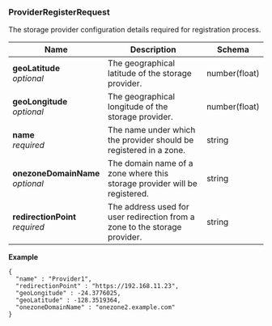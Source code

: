 
<a name="providerregisterrequest"></a>
### ProviderRegisterRequest
The storage provider configuration details required for registration process.


|Name|Description|Schema|
|---|---|---|
|**geoLatitude**  <br>*optional*|The geographical latitude of the storage provider.|number(float)|
|**geoLongitude**  <br>*optional*|The geographical longitude of the storage provider.|number(float)|
|**name**  <br>*required*|The name under which the provider should be registered in a zone.|string|
|**onezoneDomainName**  <br>*optional*|The domain name of a zone where this storage provider will be registered.|string|
|**redirectionPoint**  <br>*required*|The address used for user redirection from a zone to the storage provider.|string|

**Example**
```
{
  "name" : "Provider1",
  "redirectionPoint" : "https://192.168.11.23",
  "geoLongitude" : -24.3776025,
  "geoLatitude" : -128.3519364,
  "onezoneDomainName" : "onezone2.example.com"
}
```




